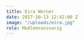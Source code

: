 ```yaml
---
title: Eira Werner
date: 2017-10-13 12:42:00 Z
image: "/uploads/eira.jpg"
role: Medlemsansvarig
---
```


